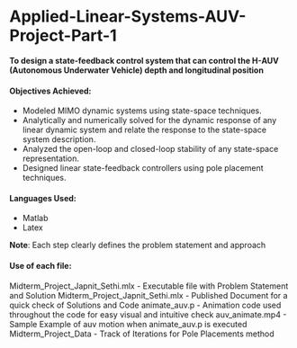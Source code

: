 # Applied-Linear-Systems-AUV-Project-Part-1

**To design a state-feedback control system that can control the H-AUV (Autonomous Underwater Vehicle) depth and longitudinal position** 

#### Objectives Achieved: 

- Modeled MIMO dynamic systems using state-space techniques.
- Analytically and numerically solved for the dynamic response of any linear dynamic system and relate the response to the state-space system description.
- Analyzed the open-loop and closed-loop stability of any state-space representation.
- Designed linear state-feedback controllers using pole placement techniques.

#### Languages Used:
- Matlab
- Latex 

**Note**: Each step clearly defines the problem statement and approach

#### Use of each file:
Midterm_Project_Japnit_Sethi.mlx - Executable file with Problem Statement and Solution
Midterm_Project_Japnit_Sethi.mlx - Published Document for a quick check of Solutions and Code
animate_auv.p - Animation code used throughout the code for easy visual and intuitive check
auv_animate.mp4 - Sample Example of auv motion when animate_auv.p is executed
Midterm_Project_Data - Track of Iterations for Pole Placements method
